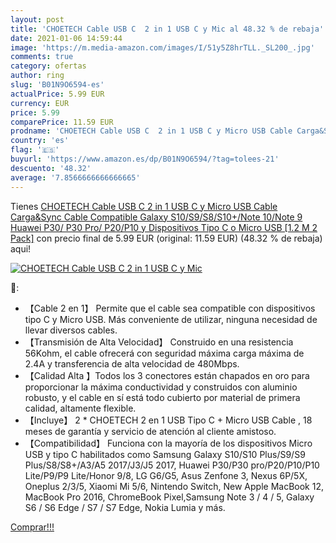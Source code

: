 ```yaml
---
layout: post
title: 'CHOETECH Cable USB C  2 in 1 USB C y Mic al 48.32 % de rebaja'
date: 2021-01-06 14:59:44
image: 'https://m.media-amazon.com/images/I/51y5Z8hrTLL._SL200_.jpg'
comments: true
category: ofertas
author: ring
slug: 'B01N9O6594-es'
actualPrice: 5.99 EUR
currency: EUR
price: 5.99
comparePrice: 11.59 EUR
prodname: 'CHOETECH Cable USB C  2 in 1 USB C y Micro USB Cable Carga&Sync Cable Compatible Galaxy S10/S9/S8/S10+/Note 10/Note 9  Huawei P30/ P30 Pro/ P20/P10 y Dispositivos Tipo C o Micro USB [1.2 M  2 Pack]'
country: 'es'
flag: '🇪🇸'
buyurl: 'https://www.amazon.es/dp/B01N9O6594/?tag=tolees-21'
descuento: '48.32'
average: '7.8566666666666665'
---
```


Tienes [CHOETECH Cable USB C  2 in 1 USB C y Micro USB Cable Carga&Sync Cable Compatible Galaxy S10/S9/S8/S10+/Note 10/Note 9  Huawei P30/ P30 Pro/ P20/P10 y Dispositivos Tipo C o Micro USB [1.2 M  2 Pack]](https://www.amazon.es/dp/B01N9O6594/?tag=tolees-21) con precio final de  5.99 EUR (original: 11.59 EUR) (48.32 %  de rebaja) aqui!

[![CHOETECH Cable USB C  2 in 1 USB C y Mic](https://m.media-amazon.com/images/I/51y5Z8hrTLL._SL200_.jpg)](https://www.amazon.es/dp/B01N9O6594/?tag=tolees-21)

🔎:

- 【Cable 2 en 1】 Permite que el cable sea compatible con dispositivos tipo C y Micro USB. Más conveniente de utilizar, ninguna necesidad de llevar diversos cables.
- 【Transmisión de Alta Velocidad】 Construido en una resistencia 56Kohm, el cable ofrecerá con seguridad máxima carga máxima de 2.4A y transferencia de alta velocidad de 480Mbps.
- 【Calidad Alta 】Todos los 3 conectores están chapados en oro para proporcionar la máxima conductividad y construidos con aluminio robusto, y el cable en sí está todo cubierto por material de primera calidad, altamente flexible.
- 【Incluye】 2 * CHOETECH 2 en 1 USB Tipo C + Micro USB Cable , 18 meses de garantía y servicio de atención al cliente amistoso.
- 【Compatibilidad】 Funciona con la mayoría de los dispositivos Micro USB y tipo C habilitados como Samsung Galaxy S10/S10 Plus/S9/S9 Plus/S8/S8+/A3/A5 2017/J3/J5 2017, Huawei P30/P30 pro/P20/P10/P10 Lite/P9/P9 Lite/Honor 9/8, LG G6/G5, Asus Zenfone 3, Nexus 6P/5X, Oneplus 2/3/5, Xiaomi Mi 5/6, Nintendo Switch, New Apple MacBook 12, MacBook Pro 2016, ChromeBook Pixel,Samsung Note 3 / 4 / 5, Galaxy S6 / S6 Edge / S7 / S7 Edge, Nokia Lumia y más.

[Comprar!!!](https://www.amazon.es/dp/B01N9O6594/?tag=tolees-21)
